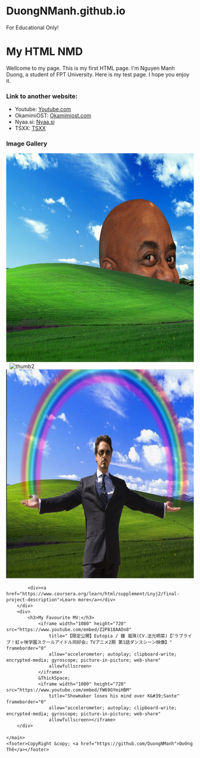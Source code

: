 # DuongNManh.github.io
For Educational Only!

<!DOCTYPE html>
<html lang="en">

<head>
    <meta charset="UTF-8">
    <meta name="viewport" content="width=device-width, initial-scale=1.0">
    <title>Example1</title>
</head>

<body>
    <main>
        <h1>My HTML NMD</h1>
        <div>
            <p>
                Wellcome to my page. This is my first HTML page. I'm Nguyen Manh Duong, a student of FPT University.
                Here is my test page. I hope you enjoy it.
            </p>
            <h3>Link to another website:</h3>
            <ul>
                <li>Youtube: <a href="https://youtube.com">Youtube.com</a></li>
                <li>OkamimiOST: <a href="https://okamimiost.com/">Okamimiost.com</a></li>
                <li>Nyaa.si: <a href="https://nyaa.si/">Nyaa.si</a></li>
                <li>TSXX: <a href="https://tsxx1.online/">TSXX</a></li>
            </ul>
        </div>
        <div>
            <h3>Image Gallery</h3>
                <img src="image/thumb1.jpg" alt="thumb1" width="720" height="560"> &ThickSpace;
                <img src="image/thumb2.png" alt="thumb2" width="720" height="560"> &ThickSpace;
                <img src="image/thumb3.jpg" alt="thumb3" width="720" height="560">

            <div><a href="https://www.coursera.org/learn/html/supplement/Lnyj2/final-project-description">Learn more</a></div>
        </div>
        <div>
            <h3>My Favourite MV:</h3>
                <iframe width="1080" height="720" src="https://www.youtube.com/embed/Z2P818AAOn8"
                    title="【限定公開】Eutopia / 鐘 嵐珠(CV.法元明菜)【『ラブライブ！虹ヶ咲学園スクールアイドル同好会』TVアニメ2期 第1話ダンスシーン映像】" frameborder="0"
                    allow="accelerometer; autoplay; clipboard-write; encrypted-media; gyroscope; picture-in-picture; web-share"
                    allowfullscreen>
                </iframe>
                &ThickSpace;
                <iframe width="1080" height="720" src="https://www.youtube.com/embed/fW69GYmiHBM"
                    title="Showmaker loses his mind over K&#39;Sante" frameborder="0"
                    allow="accelerometer; autoplay; clipboard-write; encrypted-media; gyroscope; picture-in-picture; web-share"
                    allowfullscreen></iframe>
        </div>

    </main>
    <footer>CopyRight &copy; <a href="https://github.com/DuongNManh">Dưỡng Thê</a></footer>
</body>

</html>
